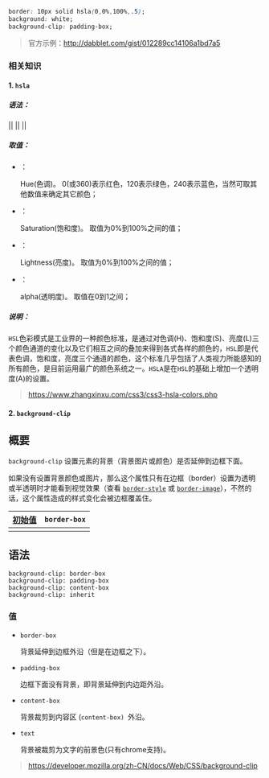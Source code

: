 ```css
border: 10px solid hsla(0,0%,100%,.5);
background: white;
background-clip: padding-box;
```

> 官方示例：http://dabblet.com/gist/012289cc14106a1bd7a5

### 相关知识

#### 1. `hsla`

##### 语法：

*<length>* || *<percentage>* || *<percentage>* || *<opacity>*

##### 取值：

- *<length>* ：

  Hue(色调)。 0(或360)表示红色，120表示绿色，240表示蓝色，当然可取其他数值来确定其它颜色；

- *<percentage>* ：

  Saturation(饱和度)。 取值为0%到100%之间的值；

- *<percentage>* ：

  Lightness(亮度)。 取值为0%到100%之间的值； 

- *<opacity>* ： 

  alpha(透明度)。 取值在0到1之间；

##### 说明：

`HSL`色彩模式是工业界的一种颜色标准，是通过对色调(H)、饱和度(S)、亮度(L)三个颜色通道的变化以及它们相互之间的叠加来得到各式各样的颜色的，`HSL`即是代表色调，饱和度，亮度三个通道的颜色，这个标准几乎包括了人类视力所能感知的所有颜色，是目前运用最广的颜色系统之一。`HSLA`是在`HSL`的基础上增加一个透明度(A)的设置。

> https://www.zhangxinxu.com/css3/css3-hsla-colors.php

#### 2. `background-clip` 

## 概要

`background-clip`  设置元素的背景（背景图片或颜色）是否延伸到边框下面。

如果没有设置背景颜色或图片，那么这个属性只有在边框（border）设置为透明或半透明时才能看到视觉效果（查看 [`border-style`](https://developer.mozilla.org/zh-CN/docs/Web/CSS/border-style) 或 [`border-image`](https://developer.mozilla.org/zh-CN/docs/Web/CSS/border-image)），不然的话，这个属性造成的样式变化会被边框覆盖住。

| [初始值](https://developer.mozilla.org/zh-CN/docs/Web/CSS/initial_value) | `border-box` |
| :--------------------------------------: | :----------: |
|                                          |              |

## 语法

```
background-clip: border-box
background-clip: padding-box
background-clip: content-box
background-clip: inherit
```

### 值

- `border-box`

  背景延伸到边框外沿（但是在边框之下）。

- `padding-box`

  边框下面没有背景，即背景延伸到内边距外沿。

- `content-box`

  背景裁剪到内容区 (`content-box) `外沿。

- `text`

  背景被裁剪为文字的前景色(只有chrome支持)。

> https://developer.mozilla.org/zh-CN/docs/Web/CSS/background-clip

